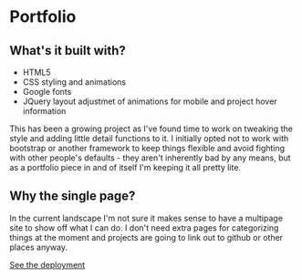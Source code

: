 # Portfolio

## What's it built with?
* HTML5
* CSS styling and animations
* Google fonts
* JQuery layout adjustmet of animations for mobile and project hover information  

This has been a growing project as I've found time to work on tweaking the style and adding little detail functions to it. I initially opted not to work with bootstrap or another framework to keep things flexible and avoid fighting with other people's defaults - they aren't inherently bad by any means, but as a portfolio piece in and of itself I'm keeping it all pretty lite. 

## Why the single page?
In the current landscape I'm not sure it makes sense to have a multipage site to show off what I can do. I don't need extra pages for categorizing things at the moment and projects are going to link out to github or other places anyway.  

[See the deployment](https://echo-dave.github.io/Portfolio)